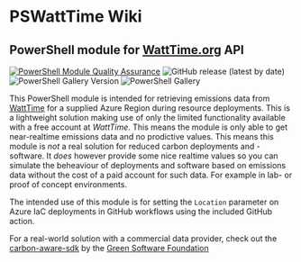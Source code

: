 PSWattTime Wiki
===============

PowerShell module for [WattTime.org](https://www.watttime.org/) API
-------------------------------------------------------------------

[![PowerShell Module Quality Assurance](https://github.com/cloudyspells/PSWattTime/actions/workflows/qa.yml/badge.svg)](https://github.com/cloudyspells/PSWattTime/actions/workflows/qa.yml)
![GitHub release (latest by date)](https://img.shields.io/github/v/release/cloudyspells/PSWattTime)
![PowerShell Gallery Version](https://img.shields.io/powershellgallery/v/PSWattTime)
![PowerShell Gallery](https://img.shields.io/powershellgallery/dt/PSWattTime)


This PowerShell module is intended for retrieving emissions data from
[WattTime](https://www.watttime.org/) for a supplied Azure Region during
resource deployments. This is a lightweight solution making use of only the
limited functionality available with a free account at _WattTime_. This means
the module is only able to get near-realtime emissions data and no prodictive
values. This means this module is _not_ a real solution for reduced carbon
deployments and -software. It _does_ however provide some nice realtime values
so you can simulate the beheaviour of deployments and software based on 
emissions data without the cost of a paid account for such data. For example in
lab- or proof of concept environments.

The intended use of this module is for setting the `Location` parameter
on Azure IaC deployments in GitHub workflows using the included GitHub
action.

For a real-world solution with a commercial data provider, check out
the [carbon-aware-sdk](https://github.com/Green-Software-Foundation/carbon-aware-sdk)
by the [Green Software Foundation](https://greensoftware.foundation/)
